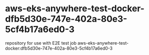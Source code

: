# aws-eks-anywhere-test-docker-dfb5d30e-747e-402a-80e3-5cf4b17a6ed0-3
repository for use with E2E test job aws-eks-anywhere-test-docker:dfb5d30e-747e-402a-80e3-5cf4b17a6ed0-3
